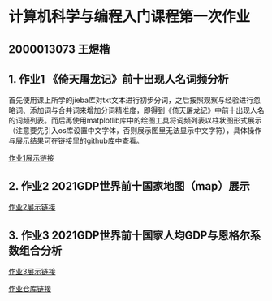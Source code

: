 # 计算机科学与编程入门课程第一次作业
## 2000013073 王煜楷
## 1. 作业1 《倚天屠龙记》前十出现人名词频分析
首先使用课上所学的jieba库对txt文本进行初步分词，之后按照观察与经验进行忽略词、添加词与合并词来增加分词精准度，即得到《倚天屠龙记》中前十出现人名的词频列表。而后再使用matplotlib库中的绘图工具将词频列表以柱状图形式展示（注意要先引入os库设置中文字体，否则展示图里无法显示中文字符），具体操作与展示结果可在链接里的github库中查看。

[作业1展示链接](https://github.com/ewykric/ewykric.github.io/blob/master/%E5%80%9A%E5%A4%A9%E5%B1%A0%E9%BE%99%E8%AE%B0-%E4%BA%BA%E7%89%A9%E8%AF%8D%E9%A2%91.png)

## 2. 作业2 2021GDP世界前十国家地图（map）展示


[作业2展示链接]()
## 3. 作业3 2021GDP世界前十国家人均GDP与恩格尔系数组合分析


[作业3展示链接]()

[作业仓库链接](https://github.com/ewykric/ewykric.github.io/)
